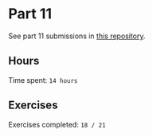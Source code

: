 # Part 11

See part 11 submissions in [this repository](https://github.com/rikurauhala/full-stack-open-pokedex).

## Hours

Time spent: `14 hours`

## Exercises

Exercises completed: `18 / 21`
